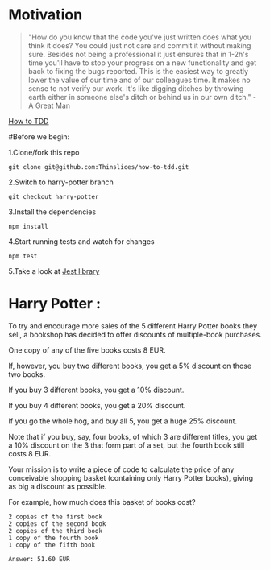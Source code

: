 # Motivation

> "How do you know that the code you've just written does what you think it does?
You could just not care and commit it without making sure. Besides not being a professional it just ensures that in 1-2h's time you'll have to stop your progress on a new functionality and get back to fixing the bugs reported. This is the easiest way to greatly lower the value of our time and of our colleagues time. It makes no sense to not verify our work. It's like digging ditches by throwing earth either in someone else's ditch or behind us in our own ditch." - A Great Man

[How to TDD](https://thinslices.atlassian.net/wiki/x/Ixd5C)

#Before we begin:

1.Clone/fork this repo
~~~
git clone git@github.com:Thinslices/how-to-tdd.git
~~~
2.Switch to harry-potter branch
~~~
git checkout harry-potter
~~~
3.Install the dependencies
~~~~
npm install
~~~~
4.Start running tests and watch for changes
~~~~
npm test
~~~~
5.Take a look at [Jest library](https://facebook.github.io/jest/docs/getting-started.html#content)

# Harry Potter :

To try and encourage more sales of the 5 different Harry Potter books they sell, a bookshop has decided to offer discounts of multiple-book purchases.

One copy of any of the five books costs 8 EUR.

If, however, you buy two different books, you get a 5% discount on those two books.

If you buy 3 different books, you get a 10% discount.

If you buy 4 different books, you get a 20% discount.

If you go the whole hog, and buy all 5, you get a huge 25% discount.

Note that if you buy, say, four books, of which 3 are different titles, you get a 10% discount on the 3 that form part of a set, but the fourth book still costs 8 EUR.

Your mission is to write a piece of code to calculate the price of any conceivable shopping basket (containing only Harry Potter books), giving as big a discount as possible.

For example, how much does this basket of books cost?

	2 copies of the first book
	2 copies of the second book
	2 copies of the third book
	1 copy of the fourth book
	1 copy of the fifth book

	Answer: 51.60 EUR
